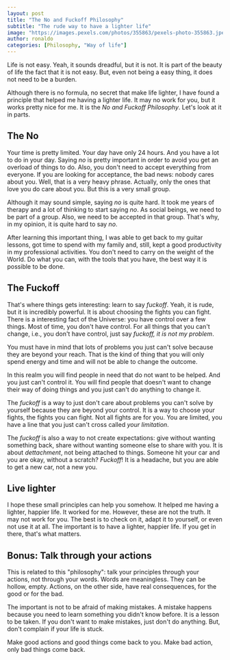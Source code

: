 ```yaml
---
layout: post
title: "The No and Fuckoff Philosophy"
subtitle: "The rude way to have a lighter life"
image: "https://images.pexels.com/photos/355863/pexels-photo-355863.jpeg"
author: ronaldo
categories: [Philosophy, "Way of life"]
---
```


Life is not easy. Yeah, it sounds dreadful, but it is not. It is part
of the beauty of life the fact that it is not easy. But, even not
being a easy thing, it does not need to be a burden. 

Although there is no formula, no secret that make life lighter, I have
found a principle that helped me having a lighter life. It may no work
for you, but it works pretty nice for me. It is the *No and Fuckoff
Philosophy*. Let's look at it in parts. 

## The No

Your time is pretty limited. Your day have only 24 hours. And you have
a lot to do in your day. Saying *no* is pretty important in order to
avoid you get an overload of things to do. Also, you don't need to
accept everything from everyone. If you are looking for acceptance,
the bad news: nobody cares about you. Well, that is a very heavy
phrase. Actually, only the ones that love you do care about you. But
this is a very small group.

Although it may sound simple, saying *no* is quite hard. It took me
years of therapy and a lot of thinking to start saying *no*. As social
beings, we need to be part of a group. Also, we need to be accepted in
that group. That's why, in my opinion, it is quite hard to say *no*. 

After learning this important thing, I was able to get back to my
guitar lessons, got time to spend with my family and, still, kept a
good productivity in my professional activities. You don't need to
carry on the weight of the World. Do what you can, with the tools that
you have, the best way it is possible to be done.

## The Fuckoff

That's where things gets interesting: learn to say *fuckoff*. Yeah, it
is rude, but it is incredibly powerful. It is about choosing the
fights you can fight. There is a interesting fact of the Universe: you
have control over a few things. Most of time, you don't have
control. For all things that you can't change, i.e., you don't have
control, just say *fuckoff, it is not my problem*.

You must have in mind that lots of problems you just can't solve
because they are beyond your reach. That is the kind of thing that you
will only spend energy and time and will not be able to change the
outcome.

In this realm you will find people in need that do not want to be
helped. And you just can't control it. You will find people that
doesn't want to change their way of doing things and you just can't do
anything to change it.

The *fuckoff* is a way to just don't care about problems you can't
solve by yourself because they are beyond your control. It is a way to
choose your fights, the fights you can fight. Not all fights are for
you. You are limited, you have a line that you just can't cross called
*your limitation*.

The *fuckoff* is also a way to not create expectations: give without
wanting something back, share without wanting someone else to share
with you. It is about *dettachment*, not being attached to
things. Someone hit your car and you are okay, without a scratch?
*Fuckoff*! It is a headache, but you are able to get a new car, not a
new you.

## Live lighter

I hope these small principles can help you somehow. It helped me
having a lighter, happier life. It worked for me. However, these are
not the truth. It may not work for you. The best is to check on it,
adapt it to yourself, or even not use it at all. The important is to
have a lighter, happier life. If you get in there, that's what
matters.

## Bonus: Talk through your actions

This is related to this "philosophy": talk your principles through
your actions, not through your words. Words are meaningless. They can
be hollow, empty. Actions, on the other side, have real consequences,
for the good or for the bad.

The important is not to be afraid of making mistakes. A mistake
happens because you need to learn something you didn't know before. It
is a lesson to be taken. If you don't want to make mistakes, just
don't do anything. But, don't complain if your life is stuck.

Make good actions and good things come back to you. Make bad action,
only bad things come back.
